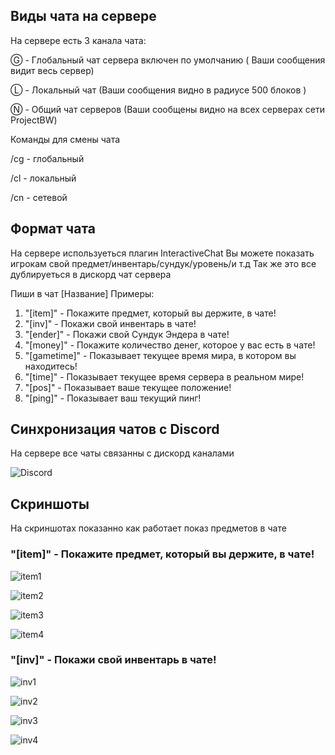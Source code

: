 ## Виды чата на сервере

На сервере есть 3 канала чата:

Ⓖ - Глобальный чат сервера включен по умолчанию ( Ваши сообщения видит весь сервер)

Ⓛ - Локальный чат (Ваши сообщения видно в радиусе 500 блоков )

Ⓝ - Общий чат серверов (Ваши сообщены видно на всех серверах сети ProjectBW)

Команды для смены чата

/cg - глобальный

/cl - локальный 

/cn - сетевой 

## Формат чата

На сервере используеться плагин InteractiveChat
Вы можете показать игрокам свой предмет/инвентарь/cундук/уровень/и т.д
Так же это все дублируеться в дискорд чат сервера

Пиши в чат [Название]
Примеры:
1. "[item]" - Покажите предмет, который вы держите, в чате!
2. "[inv]" - Покажи свой инвентарь в чате!
3. "[ender]" - Покажи свой Cундук Эндера в чате!
4. "[money]" - Покажите количество денег, которое у вас есть в чате!
5. "[gametime]" - Показывает текущее время мира, в котором вы находитесь! 
6. "[time]" - Показывает текущее время сервера в реальном мире!
7. "[pos]" - Показывает ваше текущее положение!
8. "[ping]" - Показывает ваш текущий пинг!

## Синхронизация чатов с Discord

На сервере все чаты связанны с дискорд каналами


![Discord](https://wiki.projectbw.ru/images/chat/discord.png)

## Скриншоты
На скриншотах показанно как работает показ предметов в чате

### "[item]" - Покажите предмет, который вы держите, в чате!

![item1](https://wiki.projectbw.ru/images/chat/item1.png)

![item2](https://wiki.projectbw.ru/images/chat/item2.png)

![item3](https://wiki.projectbw.ru/images/chat/item3.png)

![item4](https://wiki.projectbw.ru/images/chat/item4.png)

### "[inv]" - Покажи свой инвентарь в чате!

![inv1](https://wiki.projectbw.ru/images/chat/inv1.png)

![inv2](https://wiki.projectbw.ru/images/chat/inv2.png)

![inv3](https://wiki.projectbw.ru/images/chat/inv3.png)

![inv4](https://wiki.projectbw.ru/images/chat/inv4.png)


